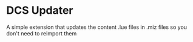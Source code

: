 # DCS Updater
A simple extension that updates the content .lue files in .miz files so you don't need to reimport them